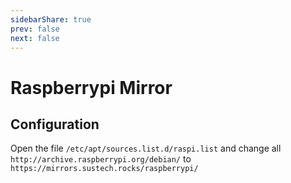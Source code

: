 ```yaml
---
sidebarShare: true
prev: false
next: false
---
```


# Raspberrypi Mirror

## Configuration

Open the file `/etc/apt/sources.list.d/raspi.list` and change all `http://archive.raspberrypi.org/debian/` to `https://mirrors.sustech.rocks/raspberrypi/`
